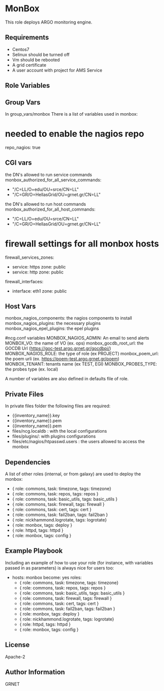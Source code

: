 MonBox
=========

This role deploys ARGO monitoring engine. 

Requirements
------------
 - Centos7
 - Selinux should be turned off
 - Vm should be rebooted
 - A grid certificate
 - A user account with project for AMS Service

Role Variables
--------------

## Group Vars
In group_vars/monbox 
There is a list of variables used in monbox:
# needed to enable the nagios repo
repo_nagios: true

## CGI vars ##
the DN's allowed to run service commands
monbox_authorized_for_all_service_commands:
  - "/C=LL/O=edu/OU=srce/CN=LL"
  - "/C=GR/O=HellasGrid/OU=grnet.gr/CN=LL"

the DN's allowed to run host commands
monbox_authorized_for_all_host_commands:
  - "/C=LL/O=edu/OU=srce/CN=LL"
  - "/C=GR/O=HellasGrid/OU=grnet.gr/CN=LL"

# firewall settings for all monbox hosts
firewall_services_zones:
 - service: https
   zone: public
 - service: http
   zone: public

firewall_interfaces:
 - interface: eth1
   zone: public

## Host Vars
monbox_nagios_components: the nagios components to install 
monbox_nagios_plugins: the necessary plugins 
monbox_nagios_epel_plugins: the epel plugins


#ncg.conf variables
MONBOX_NAGIOS_ADMIN: An email to send alerts
MONBOX_VO: the name of VO (ex. ops)
monbox_gocdb_root_url:  the GOCDB Url (https://goc-test.argo.grnet.gr/gocdbpi/)
MONBOX_NAGIOS_ROLE: the type of role (ex PROJECT) 
monbox_poem_url:  the poem urli (ex. https://poem-test.argo.grnet.gr/poem) 
MONBOX_TENANT: tenants name (ex TEST, EGI) 
MONBOX_PROBES_TYPE: the probes type (ex. local) 

A number of variables are also defined in defaults file of role. 

## Private Files

In private files folder the following files are required:
 - {{inventory_name}}.key
 - {{inventory_name}}.pem
 - {{inventory_name}}.pem
 - files/ncg.localdb : with the local configurations 
 - files/plugins/: with plugins configurations
 - files/etc/nagios/htpasswd.users : the users allowed to access the monbox



Dependencies
------------

A list of other roles (internal, or from galaxy)  are used to deploy the monbox:
 
 - { role: commons, task: timezone, tags: timezone}
 - { role: commons, task: repos, tags: repos }
 - { role: commons, task: basic_utils, tags: basic_utils }
 - { role: commons, task: firewall, tags: firewall }
 - { role: commons, task: cert, tags: cert }
 - { role: commons, task: fail2ban, tags: fail2ban }
 - { role: nickhammond.logrotate, tags: logrotate}
 - { role: monbox, tags: deploy }
 - { role: httpd, tags: httpd }
 - { role: monbox, tags: config }

Example Playbook
----------------

Including an example of how to use your role (for instance, with variables
passed in as parameters) is always nice for users too:

- hosts: monbox
  become: yes
  roles:
    - { role: commons, task: timezone, tags: timezone}
    - { role: commons, task: repos, tags: repos }
    - { role: commons, task: basic_utils, tags: basic_utils }
    - { role: commons, task: firewall, tags: firewall }
    - { role: commons, task: cert, tags: cert }
    - { role: commons, task: fail2ban, tags: fail2ban }
    - { role: monbox, tags: deploy }
    - { role: nickhammond.logrotate, tags: logrotate}
    - { role: httpd, tags: httpd }
    - { role: monbox, tags: config }

License
-------

Apache-2

Author Information
------------------

GRNET
